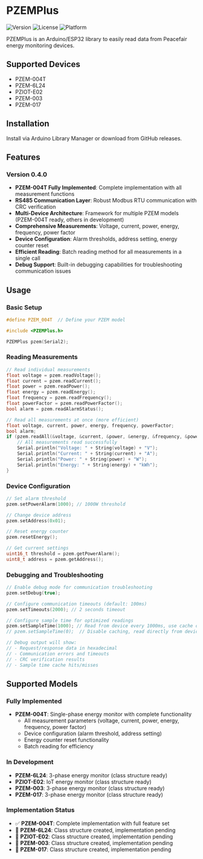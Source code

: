 # PZEMPlus

![Version](https://img.shields.io/badge/version-0.4.0-blue.svg)
![License](https://img.shields.io/badge/license-GPL--3.0-green.svg)
![Platform](https://img.shields.io/badge/platform-Arduino%20%7C%20ESP32-orange.svg)

PZEMPlus is an Arduino/ESP32 library to easily read data from Peacefair energy monitoring devices.

## Supported Devices
- PZEM-004T
- PZEM-6L24  
- PZIOT-E02
- PZEM-003
- PZEM-017

## Installation
Install via Arduino Library Manager or download from GitHub releases.

## Features

### Version 0.4.0
- **PZEM-004T Fully Implemented**: Complete implementation with all measurement functions
- **RS485 Communication Layer**: Robust Modbus RTU communication with CRC verification
- **Multi-Device Architecture**: Framework for multiple PZEM models (PZEM-004T ready, others in development)
- **Comprehensive Measurements**: Voltage, current, power, energy, frequency, power factor
- **Device Configuration**: Alarm thresholds, address setting, energy counter reset
- **Efficient Reading**: Batch reading method for all measurements in a single call
- **Debug Support**: Built-in debugging capabilities for troubleshooting communication issues

## Usage

### Basic Setup
```cpp
#define PZEM_004T  // Define your PZEM model

#include <PZEMPlus.h>

PZEMPlus pzem(Serial2);
```

### Reading Measurements
```cpp
// Read individual measurements
float voltage = pzem.readVoltage();
float current = pzem.readCurrent();
float power = pzem.readPower();
float energy = pzem.readEnergy();
float frequency = pzem.readFrequency();
float powerFactor = pzem.readPowerFactor();
bool alarm = pzem.readAlarmStatus();

// Read all measurements at once (more efficient)
float voltage, current, power, energy, frequency, powerFactor;
bool alarm;
if (pzem.readAll(&voltage, &current, &power, &energy, &frequency, &powerFactor, &alarm)) {
    // All measurements read successfully
    Serial.println("Voltage: " + String(voltage) + "V");
    Serial.println("Current: " + String(current) + "A");
    Serial.println("Power: " + String(power) + "W");
    Serial.println("Energy: " + String(energy) + "kWh");
}
```

### Device Configuration
```cpp
// Set alarm threshold
pzem.setPowerAlarm(1000); // 1000W threshold

// Change device address
pzem.setAddress(0x01);

// Reset energy counter
pzem.resetEnergy();

// Get current settings
uint16_t threshold = pzem.getPowerAlarm();
uint8_t address = pzem.getAddress();
```

### Debugging and Troubleshooting
```cpp
// Enable debug mode for communication troubleshooting
pzem.setDebug(true);

// Configure communication timeouts (default: 100ms)
pzem.setTimeouts(2000); // 2 seconds timeout

// Configure sample time for optimized readings
pzem.setSampleTime(1000); // Read from device every 1000ms, use cache otherwise
// pzem.setSampleTime(0);  // Disable caching, read directly from device

// Debug output will show:
// - Request/response data in hexadecimal
// - Communication errors and timeouts
// - CRC verification results
// - Sample time cache hits/misses
```

## Supported Models

### Fully Implemented
- **PZEM-004T**: Single-phase energy monitor with complete functionality
  - All measurement parameters (voltage, current, power, energy, frequency, power factor)
  - Device configuration (alarm threshold, address setting)
  - Energy counter reset functionality
  - Batch reading for efficiency

### In Development
- **PZEM-6L24**: 3-phase energy monitor (class structure ready)
- **PZIOT-E02**: IoT energy monitor (class structure ready)
- **PZEM-003**: 3-phase energy monitor (class structure ready)
- **PZEM-017**: 3-phase energy monitor (class structure ready)

### Implementation Status
- ✅ **PZEM-004T**: Complete implementation with full feature set
- 🚧 **PZEM-6L24**: Class structure created, implementation pending
- 🚧 **PZIOT-E02**: Class structure created, implementation pending
- 🚧 **PZEM-003**: Class structure created, implementation pending
- 🚧 **PZEM-017**: Class structure created, implementation pending